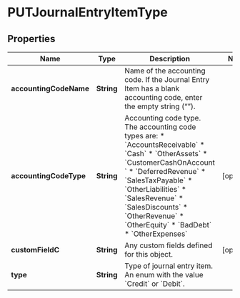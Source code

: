 
# PUTJournalEntryItemType

## Properties
Name | Type | Description | Notes
------------ | ------------- | ------------- | -------------
**accountingCodeName** | **String** | Name of the accounting code.  If the Journal Entry Item has a blank accounting code, enter the empty string (“”).   | 
**accountingCodeType** | **String** | Accounting code type. The accounting code types are:   * &#x60;AccountsReceivable&#x60;   *  &#x60;Cash&#x60;   *  &#x60;OtherAssets&#x60;   *  &#x60;CustomerCashOnAccount &#x60;   * &#x60;DeferredRevenue&#x60;   * &#x60;SalesTaxPayable&#x60;   * &#x60;OtherLiabilities&#x60;   * &#x60;SalesRevenue&#x60;   * &#x60;SalesDiscounts&#x60;   * &#x60;OtherRevenue&#x60;    * &#x60;OtherEquity&#x60;   * &#x60;BadDebt&#x60;     * &#x60;OtherExpenses&#x60;         |  [optional]
**customFieldC** | **String** | Any custom fields defined for this object.  |  [optional]
**type** | **String** | Type of journal entry item. An enum with the value &#x60;Credit&#x60; or &#x60;Debit&#x60;.  | 



